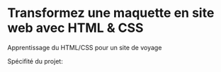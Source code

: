 # Transformez une maquette en site web avec HTML & CSS

Apprentissage du HTML/CSS pour un site de voyage  

Spécifité du projet:

